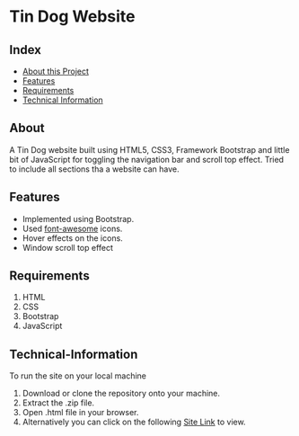 # Tin Dog Website
## Index
* [About this Project](#About)
* [Features](#Features)
* [Requirements](#Requirements)
* [Technical Information](#Technical-Information)
## About
A Tin Dog website built using HTML5, CSS3, Framework Bootstrap and little bit of JavaScript for toggling the navigation bar and scroll top effect. Tried to include all sections tha a website can have.
## Features
* Implemented using Bootstrap.
* Used [font-awesome](https://fontawesome.com/) icons.
* Hover effects on the icons.
* Window scroll top effect
## Requirements
1. HTML
2. CSS
3. Bootstrap
4. JavaScript
## Technical-Information
To run the site on your local machine
1. Download or clone the repository onto your machine.
2. Extract the .zip file.
3. Open .html file in your browser.
4. Alternatively you can click on the following [Site Link]() to view.
